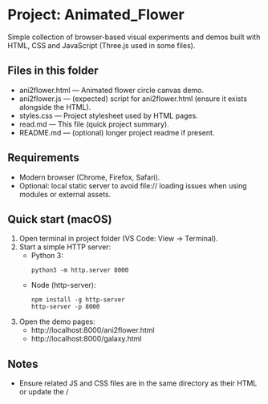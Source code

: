 # Project: Animated_Flower
Simple collection of browser-based visual experiments and demos built with HTML, CSS and JavaScript (Three.js used in some files).

## Files in this folder
- ani2flower.html — Animated flower circle canvas demo.
- ani2flower.js — (expected) script for ani2flower.html (ensure it exists alongside the HTML).
- styles.css — Project stylesheet used by HTML pages.
- read.md — This file (quick project summary).
- README.md — (optional) longer project readme if present.

## Requirements
- Modern browser (Chrome, Firefox, Safari).
- Optional: local static server to avoid file:// loading issues when using modules or external assets.

## Quick start (macOS)
1. Open terminal in project folder (VS Code: View → Terminal).
2. Start a simple HTTP server:
   - Python 3:
     ```
     python3 -m http.server 8000
     ```
   - Node (http-server):
     ```
     npm install -g http-server
     http-server -p 8000
     ```
3. Open the demo pages:
   - http://localhost:8000/ani2flower.html
   - http://localhost:8000/galaxy.html

## Notes
- Ensure related JS and CSS files are in the same directory as their HTML or update the <link> / <script> paths.
- If an HTML page runs code before the DOM is ready, either place its script before </body> or add `defer`/`DOMContentLoaded` handling.
- For Three.js demos, prefer using the CDN or a local copy; run via HTTP server to avoid CORS issues.

## Debugging
- Use DevTools Console for errors (missing files, syntax errors).
- Confirm file names/paths match those referenced in HTML.
- If animations don't appear, verify canvas sizing and that corresponding JS files are loaded.

License: MIT (default, adapt as needed).
```// filepath: /Users/shlok/cosmic_partical_symphony/read.md
# Project: Cosmic Particle Symphony

Simple collection of browser-based visual experiments and demos built with HTML, CSS and JavaScript (Three.js used in some files).

## Files in this folder
- ani2flower.html — Animated flower circle canvas demo.
- ani2flower.js — (expected) script for ani2flower.html (ensure it exists alongside the HTML).
- galaxy.html — 3D Milky Way Explorer demo (uses Three.js).
- hh.html — HTML fragment / alternate page (project history or variant).
- main.js / galaxy.js — Main application script(s) for the galaxy explorer.
- styles.css — Project stylesheet used by HTML pages.
- read.md — This file (quick project summary).
- README.md — (optional) longer project readme if present.

## Requirements
- Modern browser (Chrome, Firefox, Safari).
- Optional: local static server to avoid file:// loading issues when using modules or external assets.

## Quick start (macOS)
1. Open terminal in project folder (VS Code: View → Terminal).
2. Start a simple HTTP server:
   - Python 3:
     ```
     python3 -m http.server 8000
     ```
   - Node (http-server):
     ```
     npm install -g http-server
     http-server -p 8000
     ```
3. Open the demo pages:
   - http://localhost:8000/ani2flower.html
   - http://localhost:8000/galaxy.html

## Notes
- Ensure related JS and CSS files are in the same directory as their HTML or update the <link> / <script> paths.
- If an HTML page runs code before the DOM is ready, either place its script before </body> or add `defer`/`DOMContentLoaded` handling.
- For Three.js demos, prefer using the CDN or a local copy; run via HTTP server to avoid CORS issues.

## Debugging
- Use DevTools Console for errors (missing files, syntax errors).
- Confirm file names/paths match those referenced in HTML.
- If animations don't appear, verify canvas sizing and that corresponding JS files are loaded.

License: MIT (default, adapt as needed).
